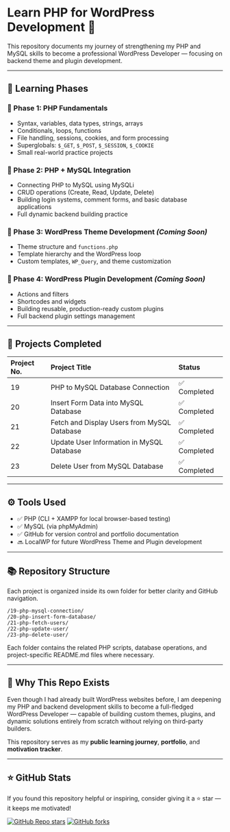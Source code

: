 # Learn PHP for WordPress Development 🚀

This repository documents my journey of strengthening my PHP and MySQL skills to become a professional WordPress Developer — focusing on backend theme and plugin development.

---

## 🧭 Learning Phases

### 📘 Phase 1: PHP Fundamentals
- Syntax, variables, data types, strings, arrays
- Conditionals, loops, functions
- File handling, sessions, cookies, and form processing
- Superglobals: `$_GET`, `$_POST`, `$_SESSION`, `$_COOKIE`
- Small real-world practice projects

### 🧩 Phase 2: PHP + MySQL Integration
- Connecting PHP to MySQL using MySQLi
- CRUD operations (Create, Read, Update, Delete)
- Building login systems, comment forms, and basic database applications
- Full dynamic backend building practice

### 🎨 Phase 3: WordPress Theme Development *(Coming Soon)*
- Theme structure and `functions.php`
- Template hierarchy and the WordPress loop
- Custom templates, `WP_Query`, and theme customization

### 🔌 Phase 4: WordPress Plugin Development *(Coming Soon)*
- Actions and filters
- Shortcodes and widgets
- Building reusable, production-ready custom plugins
- Full backend plugin settings management

---

## 📁 Projects Completed

| Project No. | Project Title | Status |
|:------------|:--------------|:-------|
| 19 | PHP to MySQL Database Connection | ✅ Completed |
| 20 | Insert Form Data into MySQL Database | ✅ Completed |
| 21 | Fetch and Display Users from MySQL Database | ✅ Completed |
| 22 | Update User Information in MySQL Database | ✅ Completed |
| 23 | Delete User from MySQL Database | ✅ Completed |

---

## ⚙️ Tools Used

- ✅ PHP (CLI + XAMPP for local browser-based testing)
- ✅ MySQL (via phpMyAdmin)
- ✅ GitHub for version control and portfolio documentation
- 🔜 LocalWP for future WordPress Theme and Plugin development

---

## 📚 Repository Structure

Each project is organized inside its own folder for better clarity and GitHub navigation.

```
/19-php-mysql-connection/
/20-php-insert-form-database/
/21-php-fetch-users/
/22-php-update-user/
/23-php-delete-user/
```

Each folder contains the related PHP scripts, database operations, and project-specific README.md files where necessary.

---

## 🚀 Why This Repo Exists

Even though I had already built WordPress websites before, I am deepening my PHP and backend development skills to become a full-fledged WordPress Developer — capable of building custom themes, plugins, and dynamic solutions entirely from scratch without relying on third-party builders.

This repository serves as my **public learning journey**, **portfolio**, and **motivation tracker**.

---

## ⭐ GitHub Stats

If you found this repository helpful or inspiring, consider giving it a ⭐ star — it keeps me motivated!

[![GitHub Repo stars](https://img.shields.io/github/stars/abhishekdevelops/learn-php-wordpress?style=social)](https://github.com/abhishekdevelops/learn-php-wordpress/stargazers)
[![GitHub forks](https://img.shields.io/github/forks/abhishekdevelops/learn-php-wordpress?style=social)](https://github.com/abhishekdevelops/learn-php-wordpress/network/members)

